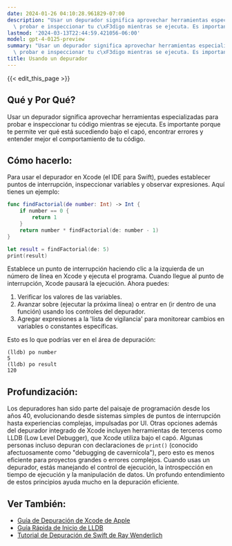 ```yaml
---
date: 2024-01-26 04:10:28.961829-07:00
description: "Usar un depurador significa aprovechar herramientas especializadas para\
  \ probar e inspeccionar tu c\xF3digo mientras se ejecuta. Es importante porque te\u2026"
lastmod: '2024-03-13T22:44:59.421056-06:00'
model: gpt-4-0125-preview
summary: "Usar un depurador significa aprovechar herramientas especializadas para\
  \ probar e inspeccionar tu c\xF3digo mientras se ejecuta. Es importante porque te\u2026"
title: Usando un depurador
---
```


{{< edit_this_page >}}

## Qué y Por Qué?
Usar un depurador significa aprovechar herramientas especializadas para probar e inspeccionar tu código mientras se ejecuta. Es importante porque te permite ver qué está sucediendo bajo el capó, encontrar errores y entender mejor el comportamiento de tu código.

## Cómo hacerlo:
Para usar el depurador en Xcode (el IDE para Swift), puedes establecer puntos de interrupción, inspeccionar variables y observar expresiones. Aquí tienes un ejemplo:

```Swift
func findFactorial(de number: Int) -> Int {
    if number == 0 {
        return 1
    }
    return number * findFactorial(de: number - 1)
}

let result = findFactorial(de: 5)
print(result)
```

Establece un punto de interrupción haciendo clic a la izquierda de un número de línea en Xcode y ejecuta el programa. Cuando llegue al punto de interrupción, Xcode pausará la ejecución. Ahora puedes:

1. Verificar los valores de las variables.
2. Avanzar sobre (ejecutar la próxima línea) o entrar en (ir dentro de una función) usando los controles del depurador.
3. Agregar expresiones a la 'lista de vigilancia' para monitorear cambios en variables o constantes específicas.

Esto es lo que podrías ver en el área de depuración:

```
(lldb) po number
5
(lldb) po result
120
```

## Profundización:
Los depuradores han sido parte del paisaje de programación desde los años 40, evolucionando desde sistemas simples de puntos de interrupción hasta experiencias complejas, impulsadas por UI. Otras opciones además del depurador integrado de Xcode incluyen herramientas de terceros como LLDB (Low Level Debugger), que Xcode utiliza bajo el capó. Algunas personas incluso depuran con declaraciones de `print()` (conocido afectuosamente como "debugging de cavernícola"), pero esto es menos eficiente para proyectos grandes o errores complejos. Cuando usas un depurador, estás manejando el control de ejecución, la introspección en tiempo de ejecución y la manipulación de datos. Un profundo entendimiento de estos principios ayuda mucho en la depuración eficiente.

## Ver También:
- [Guía de Depuración de Xcode de Apple](https://developer.apple.com/documentation/xcode/debugging/)
- [Guía Rápida de Inicio de LLDB](https://lldb.llvm.org/use/tutorial.html)
- [Tutorial de Depuración de Swift de Ray Wenderlich](https://www.raywenderlich.com/966538-arc-and-memory-management-in-swift)
